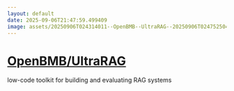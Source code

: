 ```yaml
---
layout: default
date: 2025-09-06T21:47:59.499409
image: assets/20250906T024314011--OpenBMB--UltraRAG--20250906T024752504--cropped.png
---
```


# [OpenBMB/UltraRAG](https://github.com/OpenBMB/UltraRAG)

low-code toolkit for building and evaluating RAG systems
